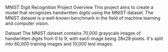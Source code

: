 MNIST Digit Recognition Project Overview This project aims to create a model that recognizes handwritten digits using the MNIST dataset. 
The MNIST dataset is a well-known benchmark in the field of machine learning and computer vision.

Dataset The MNIST dataset contains 70,000 grayscale images of handwritten digits from 0 to 9, with each image being 28x28 pixels.
It's split into 60,000 training images and 10,000 test images.
